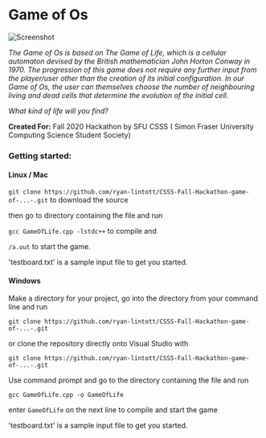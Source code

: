 # Game of Os 

![Screenshot](https://i.imgur.com/OcwlWcI.png)

*The Game of Os is based on The Game of Life, which is a cellular automaton devised by the British mathematician John Horton Conway in 1970. The progression of this game does not require any further input from the player/user other than the creation of its initial configuration. In our Game of Os, the user can themselves choose the number of neighbouring living and dead cells that determine the evolution of the initial cell.*

*What kind of life will you find?*

**Created For:** Fall 2020 Hackathon by SFU CSSS ( Simon Fraser University Computing Science Student Society)

### Getting started:

#### Linux / Mac

`git clone https://github.com/ryan-lintott/CSSS-Fall-Hackathon-game-of-...-.git` to download the source

then go to directory containing the file and run

`gcc GameOfLife.cpp -lstdc++` to compile and

`/a.out` to start the game. 

'testboard.txt' is a sample input file to get you started. 

#### Windows

Make a directory for your project, go into the directory from your command line and run

`git clone https://github.com/ryan-lintott/CSSS-Fall-Hackathon-game-of-...-.git`

or clone the repository directly onto Visual Studio with 

`git clone https://github.com/ryan-lintott/CSSS-Fall-Hackathon-game-of-...-.git`

Use command prompt and go to the directory containing the file and run 

`gcc GameOfLife.cpp -o GameOfLife` 

enter `GameOfLife` on the next line to compile and start the game

'testboard.txt' is a sample input file to get you started. 


